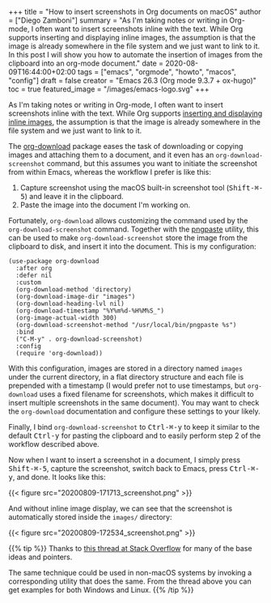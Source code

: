 +++
title = "How to insert screenshots in Org documents on macOS"
author = ["Diego Zamboni"]
summary = "As I'm taking notes or writing in Org-mode, I often want to insert screenshots inline with the text. While Org supports inserting and displaying inline images, the assumption is that the image is already somewhere in the file system and we just want to link to it. In this post I will show you how to automate the insertion of images from the clipboard into an org-mode document."
date = 2020-08-09T16:44:00+02:00
tags = ["emacs", "orgmode", "howto", "macos", "config"]
draft = false
creator = "Emacs 26.3 (Org mode 9.3.7 + ox-hugo)"
toc = true
featured_image = "/images/emacs-logo.svg"
+++

As I'm taking notes or writing in Org-mode, I often want to insert screenshots inline with the text. While Org supports [inserting and displaying inline images](https://orgmode.org/manual/Images.html), the assumption is that the image is already somewhere in the file system and we just want to link to it.

The [org-download](https://github.com/abo-abo/org-download) package eases the task of downloading or copying images and attaching them to a document, and it even has an `org-download-screenshot` command, but this assumes you want to initiate the screenshot from within Emacs, whereas the workflow I prefer is like this:

1.  Capture screenshot using the macOS built-in screenshot tool (<kbd>Shift​-​⌘​-​5</kbd>) and leave it in the clipboard.
2.  Paste the image into the document I'm working on.

Fortunately, `org-download` allows customizing the command used by the `org-download-screenshot` command. Together with the [pngpaste](https://github.com/jcsalterego/pngpaste) utility, this can be used to make `org-download-screenshot` store the image from the clipboard to disk, and insert it into the document. This is my configuration:

```emacs-lisp
(use-package org-download
  :after org
  :defer nil
  :custom
  (org-download-method 'directory)
  (org-download-image-dir "images")
  (org-download-heading-lvl nil)
  (org-download-timestamp "%Y%m%d-%H%M%S_")
  (org-image-actual-width 300)
  (org-download-screenshot-method "/usr/local/bin/pngpaste %s")
  :bind
  ("C-M-y" . org-download-screenshot)
  :config
  (require 'org-download))
```

With this configuration, images are stored in a directory named `images` under the current directory, in a flat directory structure and each file is prepended with a timestamp (I would prefer not to use timestamps, but `org-download` uses a fixed filename for screenshots, which makes it difficult to insert multiple screenshots in the same document). You may want to check the `org-download` documentation and configure these settings to your likely.

Finally, I bind `org-download-screenshot` to <kbd>Ctrl​-​⌘​-​y</kbd> to keep it similar to the default <kbd>Ctrl​-​y</kbd> for pasting the clipboard and to easily perform step 2 of the workflow described above.

Now when I want to insert a screenshot in a document, I simply press <kbd>Shift​-​⌘​-​5</kbd>, capture the screenshot, switch back to Emacs, press  <kbd>Ctrl​-​⌘​-​y</kbd>, and done. It looks like this:

{{< figure src="20200809-171713_screenshot.png" >}}

And without inline image display, we can see that the screenshot is automatically stored inside the `images/` directory:

{{< figure src="20200809-172534_screenshot.png" >}}

{{% tip %}}
Thanks to [this thread at Stack Overflow](https://stackoverflow.com/questions/17435995/paste-an-image-on-clipboard-to-emacs-org-mode-file-without-saving-it) for many of the base ideas and pointers.

The same technique could be used in non-macOS systems by invoking a corresponding utility that does the same. From the thread above you can get examples for both Windows and Linux.
{{% /tip %}}
